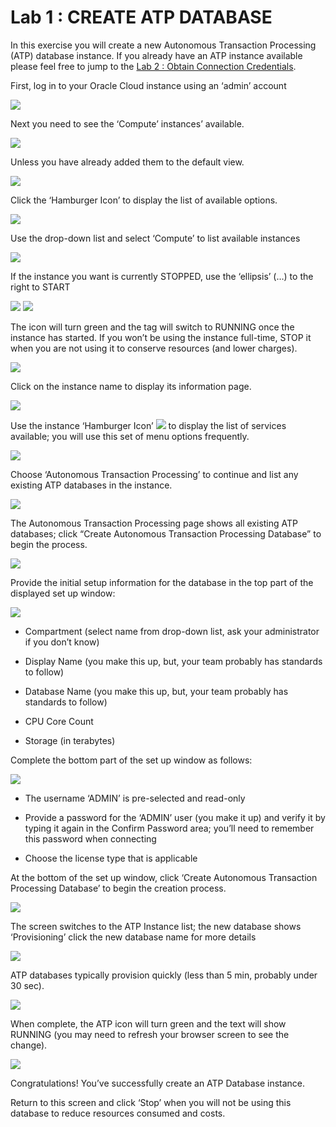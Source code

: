 # Lab 1 : CREATE ATP DATABASE

In this exercise you will create a new Autonomous Transaction Processing
(ATP) database instance. If you already have an ATP instance available
please feel free to jump to the [Lab 2 : Obtain Connection
Credentials](#lab-2-obtain-connection-credentials).

First, log in to your Oracle Cloud instance using an ‘admin’ account

![](media/image6.png)

Next you need to see the ‘Compute’ instances’ available.

![](media/image7.png)

Unless you have already added them to the default view.

![](media/image8.png)

Click the ‘Hamburger Icon’ to display the list of available options.

![](media/image9.png)

Use the drop-down list and select ‘Compute’ to list available instances

![](media/image10.png)

If the instance you want is currently STOPPED, use the ‘ellipsis’ (…) to
the right to START

![](media/image11.png) ![](media/image12.png)

The icon will turn green and the tag will switch to RUNNING once the
instance has started. If you won’t be using the instance full-time, STOP
it when you are not using it to conserve resources (and lower charges).

![](media/image13.png)

Click on the instance name to display its information page.

![](media/image14.png)

Use the instance ‘Hamburger Icon’ ![](media/image15.tiff) to display the
list of services available; you will use this set of menu options
frequently.

![](media/image16.png)

Choose ‘Autonomous Transaction Processing’ to continue and list any
existing ATP databases in the instance.

![](media/image17.tiff)

The Autonomous Transaction Processing page shows all existing ATP
databases; click “Create Autonomous Transaction Processing Database” to
begin the process.

![](media/image18.tiff)

Provide the initial setup information for the database in the top part
of the displayed set up window:

![](media/image19.tiff)

  - Compartment (select name from drop-down list, ask your administrator
    if you don’t know)

  - Display Name (you make this up, but, your team probably has
    standards to follow)

  - Database Name (you make this up, but, your team probably has
    standards to follow)

  - CPU Core Count

  - Storage (in terabytes)

Complete the bottom part of the set up window as follows:

![](media/image20.tiff)

  - The username ‘ADMIN’ is pre-selected and read-only

  - Provide a password for the ‘ADMIN’ user (you make it up) and verify
    it by typing it again in the Confirm Password area; you’ll need to
    remember this password when connecting

  - Choose the license type that is applicable

At the bottom of the set up window, click ‘Create Autonomous Transaction
Processing Database’ to begin the creation process.

![](media/image21.tiff)

The screen switches to the ATP Instance list; the new database shows
‘Provisioning’ click the new database name for more details

![](media/image22.tiff)

ATP databases typically provision quickly (less than 5 min, probably
under 30 sec).

![](media/image23.tiff)

When complete, the ATP icon will turn green and the text will show
RUNNING (you may need to refresh your browser screen to see the change).

![](media/image24.tiff)

Congratulations\! You’ve successfully create an ATP Database instance.

Return to this screen and click ‘Stop’ when you will not be using this
database to reduce resources consumed and costs.
